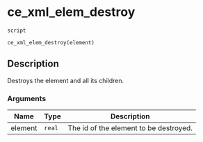 # ce_xml_elem_destroy
`script`
```gml
ce_xml_elem_destroy(element)
```

## Description
Destroys the element and all its children.

### Arguments
| Name | Type | Description |
| ---- | ---- | ----------- |
| element | `real` | The id of the element to be destroyed. |